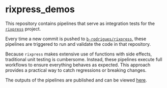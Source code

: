 # rixpress_demos

This repository contains pipelines that serve as integration tests for the
[`rixpress`](https://github.com/b-rodrigues/rixpress) project.

Every time a new commit is pushed to
[`b-rodrigues/rixpress`](https://github.com/b-rodrigues/rixpress), these
pipelines are triggered to run and validate the code in that repository.

Because `rixpress` makes extensive use of functions with side effects,
traditional unit testing is cumbersome. Instead, these pipelines execute
full workflows to ensure everything behaves as expected. This approach provides
a practical way to catch regressions or breaking changes.

The outputs of the pipelines are published and can be viewed
[here](https://b-rodrigues.github.io/rixpress_demos/).
